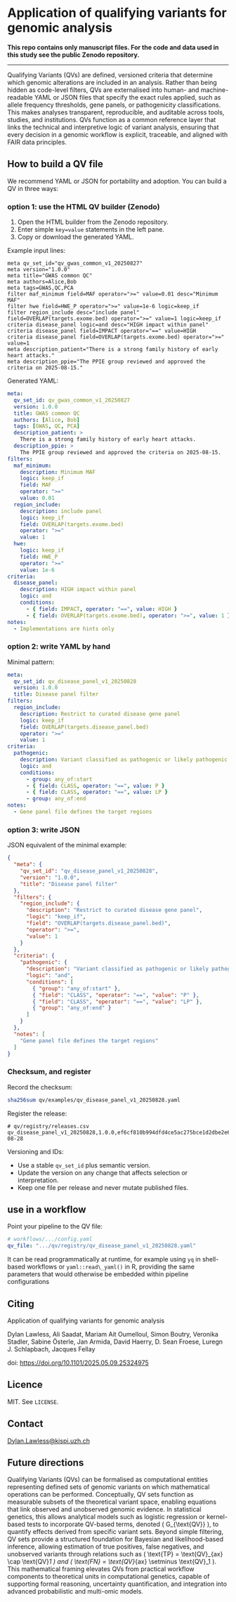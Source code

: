 # Application of qualifying variants for genomic analysis

**This repo contains only manuscript files. For the code and data used in this study see the public Zenodo repository.**

---

Qualifying Variants (QVs) are defined, versioned criteria that determine which genomic alterations are included in an analysis. Rather than being hidden as code-level filters, QVs are externalised into human- and machine-readable YAML or JSON files that specify the exact rules applied, such as allele frequency thresholds, gene panels, or pathogenicity classifications. This makes analyses transparent, reproducible, and auditable across tools, studies, and institutions. QVs function as a common reference layer that links the technical and interpretive logic of variant analysis, ensuring that every decision in a genomic workflow is explicit, traceable, and aligned with FAIR data principles.

## How to build a QV file

We recommend YAML or JSON for portability and adoption. You can build a QV in three ways:

### option 1: use the HTML QV builder (Zenodo)

1. Open the HTML builder from the Zenodo repository.
2. Enter simple `key=value` statements in the left pane.
3. Copy or download the generated YAML.

Example input lines:

```
meta qv_set_id="qv_gwas_common_v1_20250827"
meta version="1.0.0"
meta title="GWAS common QC"
meta authors=Alice,Bob
meta tags=GWAS,QC,PCA
filter maf_minimum field=MAF operator=">=" value=0.01 desc="Minimum MAF"
filter hwe field=HWE_P operator=">=" value=1e-6 logic=keep_if
filter region_include desc="include panel" field=OVERLAP(targets.exome.bed) operator=">=" value=1 logic=keep_if
criteria disease_panel logic=and desc="HIGH impact within panel"
criteria disease_panel field=IMPACT operator="==" value=HIGH
criteria disease_panel field=OVERLAP(targets.exome.bed) operator=">=" value=1
meta description_patient="There is a strong family history of early heart attacks."
meta description_ppie="The PPIE group reviewed and approved the criteria on 2025-08-15."
```

Generated YAML:

```yaml
meta:
  qv_set_id: qv_gwas_common_v1_20250827
  version: 1.0.0
  title: GWAS common QC
  authors: [Alice, Bob]
  tags: [GWAS, QC, PCA]
  description_patient: >
    There is a strong family history of early heart attacks.
  description_ppie: >
    The PPIE group reviewed and approved the criteria on 2025-08-15.
filters:
  maf_minimum:
    description: Minimum MAF
    logic: keep_if
    field: MAF
    operator: ">="
    value: 0.01
  region_include:
    description: include panel
    logic: keep_if
    field: OVERLAP(targets.exome.bed)
    operator: ">="
    value: 1
  hwe:
    logic: keep_if
    field: HWE_P
    operator: ">="
    value: 1e-6
criteria:
  disease_panel:
    description: HIGH impact within panel
    logic: and
    conditions:
      - { field: IMPACT, operator: "==", value: HIGH }
      - { field: OVERLAP(targets.exome.bed), operator: ">=", value: 1 }
notes:
  - Implementations are hints only
```

### option 2: write YAML by hand

Minimal pattern:

```yaml
meta:
  qv_set_id: qv_disease_panel_v1_20250828
  version: 1.0.0
  title: Disease panel filter
filters:
  region_include:
    description: Restrict to curated disease gene panel
    logic: keep_if
    field: OVERLAP(targets.disease_panel.bed)
    operator: ">="
    value: 1
criteria:
  pathogenic:
    description: Variant classified as pathogenic or likely pathogenic
    logic: and
    conditions:
      - group: any_of:start
      - { field: CLASS, operator: "==", value: P }
      - { field: CLASS, operator: "==", value: LP }
      - group: any_of:end
notes:
  - Gene panel file defines the target regions
```

### option 3: write JSON

JSON equivalent of the minimal example:

```json
{
  "meta": {
    "qv_set_id": "qv_disease_panel_v1_20250828",
    "version": "1.0.0",
    "title": "Disease panel filter"
  },
  "filters": {
    "region_include": {
      "description": "Restrict to curated disease gene panel",
      "logic": "keep_if",
      "field": "OVERLAP(targets.disease_panel.bed)",
      "operator": ">=",
      "value": 1
    }
  },
  "criteria": {
    "pathogenic": {
      "description": "Variant classified as pathogenic or likely pathogenic",
      "logic": "and",
      "conditions": [
        { "group": "any_of:start" },
        { "field": "CLASS", "operator": "==", "value": "P" },
        { "field": "CLASS", "operator": "==", "value": "LP" },
        { "group": "any_of:end" }
      ]
    }
  },
  "notes": [
    "Gene panel file defines the target regions"
  ]
}
```

### Checksum, and register

Record the checksum:

```bash
sha256sum qv/examples/qv_disease_panel_v1_20250828.yaml
```

Register the release:

```csv
# qv/registry/releases.csv
qv_disease_panel_v1_20250828,1.0.0,ef6cf810b994dfd4ce5ac275bce1d2dbe2e60332d1c7af304a88c458046d79ce,qv/examples/qv_disease_panel_v1_20250828.yaml,2025-08-28
```

Versioning and IDs:

* Use a stable `qv_set_id` plus semantic version.
* Update the version on any change that affects selection or interpretation.
* Keep one file per release and never mutate published files.

## use in a workflow

Point your pipeline to the QV file:

```yaml
# workflows/.../config.yaml
qv_file: ".../qv/registry/qv_disease_panel_v1_20250828.yaml"
```

It can be read programmatically at runtime, for example using `yq` in shell-based workflows or `yaml::read\_yaml()` in R, providing the same parameters that would otherwise be embedded within pipeline configurations

## Citing

Application of qualifying variants for genomic analysis

Dylan Lawless, Ali Saadat, Mariam Ait Oumelloul, Simon Boutry, Veronika Stadler, Sabine Österle, Jan Armida, David Haerry, D. Sean Froese, Luregn J. Schlapbach, Jacques Fellay

doi: https://doi.org/10.1101/2025.05.09.25324975

## Licence

MIT. See `LICENSE`.

## Contact

[Dylan.Lawless@kispi.uzh.ch](mailto:Dylan.Lawless@kispi.uzh.ch)


## Future directions

Qualifying Variants (QVs) can be formalised as computational entities representing defined sets of genomic variants on which mathematical operations can be performed. Conceptually, QV sets function as measurable subsets of the theoretical variant space, enabling equations that link observed and unobserved genomic evidence. In statistical genetics, this allows analytical models such as logistic regression or kernel-based tests to incorporate QV-based terms, denoted ( G_{\text{QV}} ), to quantify effects derived from specific variant sets. Beyond simple filtering, QV sets provide a structured foundation for Bayesian and likelihood-based inference, allowing estimation of true positives, false negatives, and unobserved variants through relations such as ( \text{TP} = \text{QV}_{ax} \cap \text{QV}*1 ) and ( \text{FN} = \text{QV}*{ax} \setminus \text{QV}_1 ). This mathematical framing elevates QVs from practical workflow components to theoretical units in computational genetics, capable of supporting formal reasoning, uncertainty quantification, and integration into advanced probabilistic and multi-omic models.

